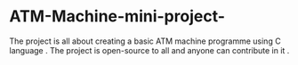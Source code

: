 # ATM-Machine-mini-project-
The project is all about creating a basic ATM machine programme using C language .
The project is open-source to all and anyone can contribute in it .
